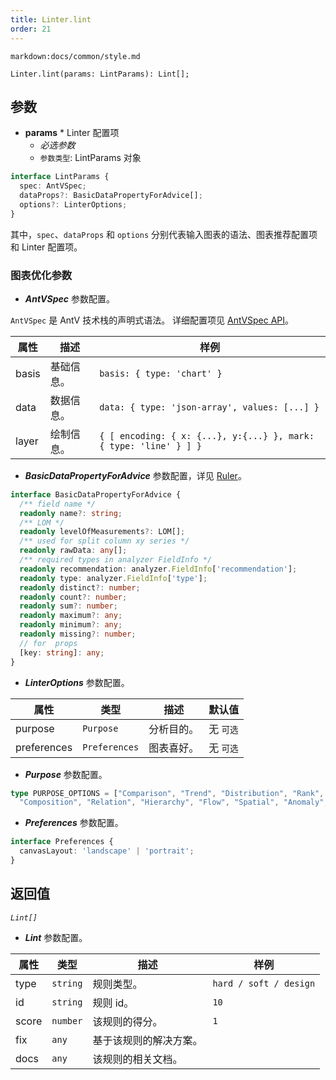 ```yaml
---
title: Linter.lint
order: 21
---
```


`markdown:docs/common/style.md`



```sign
Linter.lint(params: LintParams): Lint[];
```

## 参数

* **params** * Linter 配置项
  * _必选参数_
  * `参数类型`: LintParams 对象

```ts
interface LintParams {
  spec: AntVSpec;
  dataProps?: BasicDataPropertyForAdvice[];
  options?: LinterOptions;
}
```

其中，`spec`、`dataProps` 和 `options` 分别代表输入图表的语法、图表推荐配置项和 Linter 配置项。

### 图表优化参数

* _**AntVSpec**_ 参数配置。

`AntVSpec` 是 AntV 技术栈的声明式语法。
详细配置项见 [AntVSpec API](https://github.com/antvis/antv-spec/blob/master/API.md)。

| 属性  | 描述       | 样例                                                              |
| ----- | ---------- | ----------------------------------------------------------------- |
| basis | 基础信息。 | `basis: { type: 'chart' }`                                        |
| data  | 数据信息。 | `data: { type: 'json-array', values: [...] }`                     |
| layer | 绘制信息。 | `{ [ encoding: { x: {...}, y:{...} }, mark: { type: 'line' } ] }` |

* _**BasicDataPropertyForAdvice**_ 参数配置，详见 [Ruler](./Ruler)。

```ts
interface BasicDataPropertyForAdvice {
  /** field name */
  readonly name?: string;
  /** LOM */
  readonly levelOfMeasurements?: LOM[];
  /** used for split column xy series */
  readonly rawData: any[];
  /** required types in analyzer FieldInfo */
  readonly recommendation: analyzer.FieldInfo['recommendation'];
  readonly type: analyzer.FieldInfo['type'];
  readonly distinct?: number;
  readonly count?: number;
  readonly sum?: number;
  readonly maximum?: any;
  readonly minimum?: any;
  readonly missing?: number;
  // for  props
  [key: string]: any;
}
```

* _**LinterOptions**_ 参数配置。

| 属性        | 类型          | 描述       | 默认值    |
| ----------- | ------------- | ---------- | --------- |
| purpose     | `Purpose`     | 分析目的。 | 无 `可选` |
| preferences | `Preferences` | 图表喜好。 | 无 `可选` |

* _**Purpose**_ 参数配置。

```ts
type PURPOSE_OPTIONS = ["Comparison", "Trend", "Distribution", "Rank", "Proportion", 
  "Composition", "Relation", "Hierarchy", "Flow", "Spatial", "Anomaly", "Value"];
```

* _**Preferences**_ 参数配置。

```ts
interface Preferences {
  canvasLayout: 'landscape' | 'portrait';
}
```

## 返回值

_`Lint[]`_

* _**Lint**_ 参数配置。

| 属性  | 类型     | 描述                   | 样例                   |
| ----- | -------- | ---------------------- | ---------------------- |
| type  | `string` | 规则类型。             | `hard / soft / design` |
| id    | `string` | 规则 id。              | `10`                   |
| score | `number` | 该规则的得分。         | `1`                    |
| fix   | `any`    | 基于该规则的解决方案。 |                        |
| docs  | `any`    | 该规则的相关文档。     |                        |



